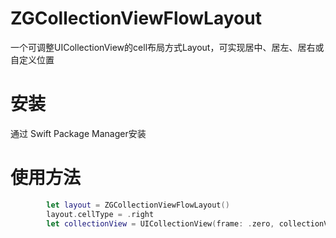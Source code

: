 # ZGCollectionViewFlowLayout

一个可调整UICollectionView的cell布局方式Layout，可实现居中、居左、居右或自定义位置

# 安装

通过 Swift Package Manager安装

# 使用方法
```swift
        let layout = ZGCollectionViewFlowLayout()
        layout.cellType = .right
        let collectionView = UICollectionView(frame: .zero, collectionViewLayout: layout)
```
